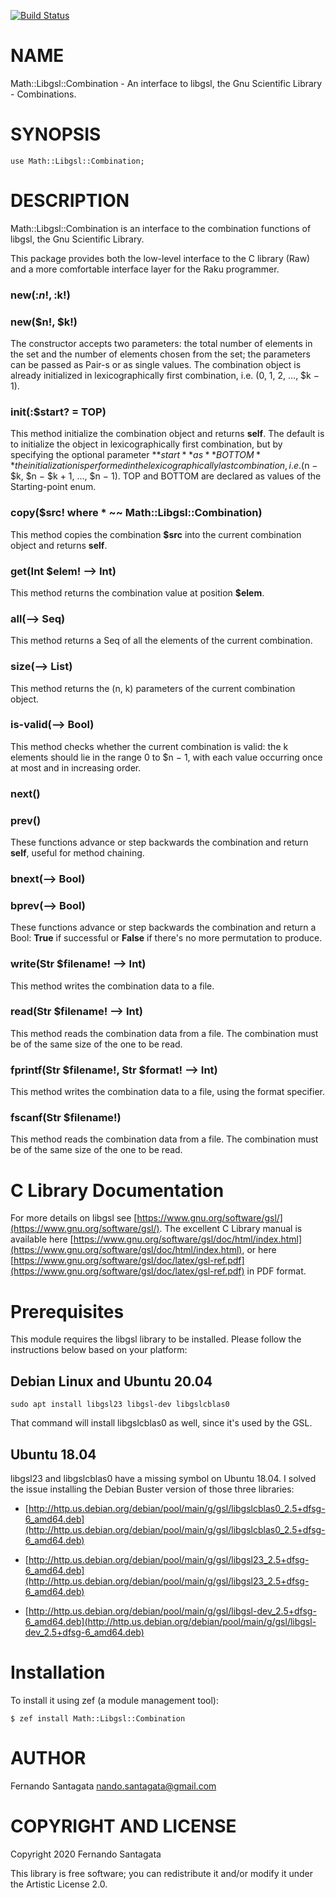 [![Build Status](https://travis-ci.org/frithnanth/raku-Math-Libgsl-Combination.svg?branch=master)](https://travis-ci.org/frithnanth/raku-Math-Libgsl-Combination)

NAME
====

Math::Libgsl::Combination - An interface to libgsl, the Gnu Scientific Library - Combinations.

SYNOPSIS
========

```perl6
use Math::Libgsl::Combination;
```

DESCRIPTION
===========

Math::Libgsl::Combination is an interface to the combination functions of libgsl, the Gnu Scientific Library.

This package provides both the low-level interface to the C library (Raw) and a more comfortable interface layer for the Raku programmer.

### new(:$n!, :$k!)

### new($n!, $k!)

The constructor accepts two parameters: the total number of elements in the set and the number of elements chosen from the set; the parameters can be passed as Pair-s or as single values. The combination object is already initialized in lexicographically first combination, i.e. (0, 1, 2, …, $k − 1).

### init(:$start? = TOP)

This method initialize the combination object and returns **self**. The default is to initialize the object in lexicographically first combination, but by specifying the optional parameter **$start** as **BOTTOM** the initialization is performed in the lexicographically last combination, i.e. ($n − $k, $n − $k + 1, …, $n − 1). TOP and BOTTOM are declared as values of the Starting-point enum.

### copy($src! where * ~~ Math::Libgsl::Combination)

This method copies the combination **$src** into the current combination object and returns **self**.

### get(Int $elem! --> Int)

This method returns the combination value at position **$elem**.

### all(--> Seq)

This method returns a Seq of all the elements of the current combination.

### size(--> List)

This method returns the (n, k) parameters of the current combination object.

### is-valid(--> Bool)

This method checks whether the current combination is valid: the k elements should lie in the range 0 to $n − 1, with each value occurring once at most and in increasing order.

### next()

### prev()

These functions advance or step backwards the combination and return **self**, useful for method chaining.

### bnext(--> Bool)

### bprev(--> Bool)

These functions advance or step backwards the combination and return a Bool: **True** if successful or **False** if there's no more permutation to produce.

### write(Str $filename! --> Int)

This method writes the combination data to a file.

### read(Str $filename! --> Int)

This method reads the combination data from a file. The combination must be of the same size of the one to be read.

### fprintf(Str $filename!, Str $format! --> Int)

This method writes the combination data to a file, using the format specifier.

### fscanf(Str $filename!)

This method reads the combination data from a file. The combination must be of the same size of the one to be read.

C Library Documentation
=======================

For more details on libgsl see [https://www.gnu.org/software/gsl/](https://www.gnu.org/software/gsl/). The excellent C Library manual is available here [https://www.gnu.org/software/gsl/doc/html/index.html](https://www.gnu.org/software/gsl/doc/html/index.html), or here [https://www.gnu.org/software/gsl/doc/latex/gsl-ref.pdf](https://www.gnu.org/software/gsl/doc/latex/gsl-ref.pdf) in PDF format.

Prerequisites
=============

This module requires the libgsl library to be installed. Please follow the instructions below based on your platform:

Debian Linux and Ubuntu 20.04
------------

    sudo apt install libgsl23 libgsl-dev libgslcblas0

That command will install libgslcblas0 as well, since it's used by the GSL.

Ubuntu 18.04
------------

libgsl23 and libgslcblas0 have a missing symbol on Ubuntu 18.04. I solved the issue installing the Debian Buster version of those three libraries:

  * [http://http.us.debian.org/debian/pool/main/g/gsl/libgslcblas0_2.5+dfsg-6_amd64.deb](http://http.us.debian.org/debian/pool/main/g/gsl/libgslcblas0_2.5+dfsg-6_amd64.deb)

  * [http://http.us.debian.org/debian/pool/main/g/gsl/libgsl23_2.5+dfsg-6_amd64.deb](http://http.us.debian.org/debian/pool/main/g/gsl/libgsl23_2.5+dfsg-6_amd64.deb)

  * [http://http.us.debian.org/debian/pool/main/g/gsl/libgsl-dev_2.5+dfsg-6_amd64.deb](http://http.us.debian.org/debian/pool/main/g/gsl/libgsl-dev_2.5+dfsg-6_amd64.deb)

Installation
============

To install it using zef (a module management tool):

    $ zef install Math::Libgsl::Combination

AUTHOR
======

Fernando Santagata <nando.santagata@gmail.com>

COPYRIGHT AND LICENSE
=====================

Copyright 2020 Fernando Santagata

This library is free software; you can redistribute it and/or modify it under the Artistic License 2.0.

